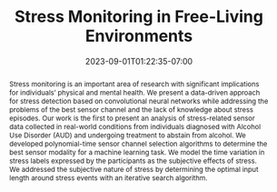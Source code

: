 ---
title: "Stress Monitoring in Free-Living Environments"
abstract: "Stress monitoring is an important area of research with significant implications for individuals’ physical and mental health. We present a data-driven approach for stress detection based on convolutional neural networks while addressing the problems of the best sensor channel and the lack of knowledge about stress episodes. Our work is the first to present an analysis of stress-related sensor data collected in real-world conditions from individuals diagnosed with Alcohol Use Disorder (AUD) and undergoing treatment to abstain from alcohol. We developed polynomial-time sensor channel selection algorithms to determine the best sensor modality for a machine learning task. We model the time variation in stress labels expressed by the participants as the subjective effects of stress. We addressed the subjective nature of stress by determining the optimal input length around stress events with an iterative search algorithm."
slides: ""
url_pdf: 
publication_types:
  - "2"
authors:
  - Ramesh Sah
  - Hassan Ghasemzadeh
  - Michael J. Cleveland
doi: 
publication: "IEEE Journal of Biomedical and Health Informatics (J-BHI)."
featured: false
tags: ["featured"]
categories: ""
image:
  caption: ""
  focal_point: ""
  preview_only: false
summary: ""
url_dataset: "https://zenodo.org/record/6640290"
url_project: null"
publication_short: ""
url_source: null
url_video: null
projects: ["mental-health"]
date: 2023-09-01T01:22:35-07:00
url_slides: null
publishDate: 2023-09-01T01:22:35-07:00
url_poster: null
url_code: "https://github.com/rameshKrSah/ADARP_Dataset"
---